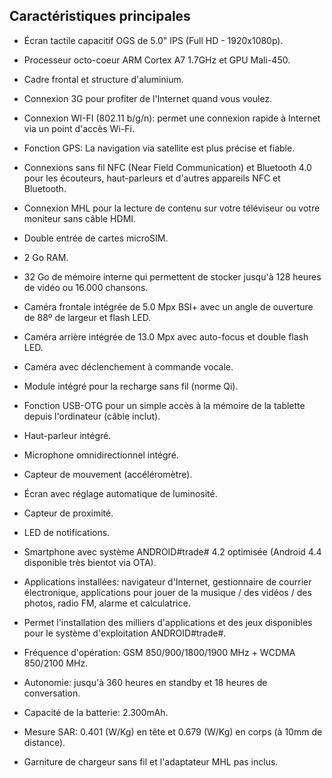## Caractéristiques principales

* Écran tactile capacitif OGS de 5.0" IPS (Full HD - 1920x1080p).
* Processeur octo-coeur ARM Cortex A7 1.7GHz et GPU Mali-450.
* Cadre frontal et structure d'aluminium.
* Connexion 3G pour profiter de l'Internet quand vous voulez.
* Connexion WI-FI (802.11 b/g/n): permet une connexion rapide à Internet via un point d'accès Wi-Fi.
* Fonction GPS: La navigation via satellite est plus précise et fiable.
* Connexions sans fil NFC (Near Field Communication) et Bluetooth 4.0 pour les écouteurs, haut-parleurs et d'autres appareils NFC et Bluetooth.
* Connexion MHL pour la lecture de contenu sur votre téléviseur ou votre moniteur sans câble HDMI.
* Double entrée de cartes microSIM.
* 2 Go RAM.
* 32 Go de mémoire interne qui permettent de stocker jusqu'à 128 heures de vidéo ou 16.000 chansons.
* Caméra frontale intégrée de 5.0 Mpx BSI+ avec un angle de ouverture de 88º de largeur et flash LED.
* Caméra arrière intégrée de 13.0 Mpx avec auto-focus et double flash LED.
* Caméra avec déclenchement à commande vocale.
* Module intégré pour la recharge sans fil (norme Qi).
* Fonction USB-OTG pour un simple accès à la mémoire de la tablette depuis l'ordinateur (câble inclut).
* Haut-parleur intégré.
* Microphone omnidirectionnel intégré.
* Capteur de mouvement (accéléromètre).
* Écran avec réglage automatique de luminosité.
* Capteur de proximité.
* LED de notifications.
* Smartphone avec système ANDROID#trade# 4.2 optimisée (Android 4.4 disponible très bientot via OTA).
* Applications installées: navigateur d'Internet, gestionnaire de courrier électronique, applications pour jouer de la musique / des vidéos / des photos, radio FM, alarme et calculatrice.
* Permet l'installation des milliers d'applications et des jeux disponibles pour le système d'exploitation ANDROID#trade#.
* Fréquence d'opération: GSM 850/900/1800/1900 MHz + WCDMA 850/2100 MHz.
* Autonomie: jusqu'à 360 heures en standby et 18 heures de conversation.
* Capacité de la batterie: 2.300mAh.
* Mesure SAR: 0.401 (W/Kg) en tête et 0.679 (W/Kg) en corps (à 10mm de distance).

* Garniture de chargeur sans fil et l'adaptateur MHL pas inclus.
